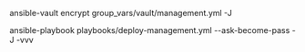 ansible-vault encrypt group_vars/vault/management.yml -J


ansible-playbook playbooks/deploy-management.yml --ask-become-pass -J -vvv
